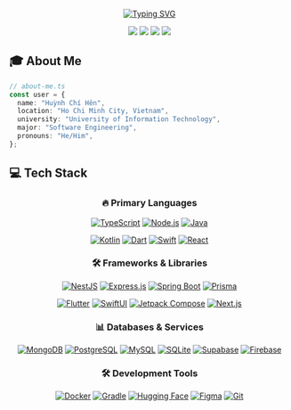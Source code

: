 
<div align="center">

[![Typing SVG](https://readme-typing-svg.herokuapp.com?font=Space+Mono&size=50&pause=800&color=FF5733F2&center=true&vCenter=true&width=800&lines=Hello%2C+World!;Xin+ch%C3%A0o%2C+Th%E1%BA%BF+gi%E1%BB%9Bi!;Bonjour%2C+le+monde!;%C2%A1Hola%2C+Mundo!;Hallo%2C+Welt!;%E3%81%93%E3%82%93%E3%81%AB%E3%81%A1%E3%81%AF%E3%80%81%E4%B8%96%E7%95%8C!;%EC%95%88%EB%85%95%2C+%EC%84%B8%EC%83%81!;%E4%BD%A0%E5%A5%BD%EF%BC%8C%E4%B8%96%E7%95%8C%EF%BC%81)](https://git.io/typing-svg)
  
[<img src="https://img.shields.io/badge/GitHub-100000?style=for-the-badge&logo=github&logoColor=white" />](https://github.com/LwkPhoenix)
[<img src="https://custom-icon-badges.demolab.com/badge/-Email-red?style=for-the-badge&logo=mail&logoColor=white"/>](mailto:Huynhchihen2005@gmail.com)
[<img src="https://custom-icon-badges.demolab.com/badge/-LinkedIn-0077B5?style=for-the-badge&logo=linkedin&logoColor=white"/>](https://www.linkedin.com/in/chihenhuynh/)
[<img src="https://custom-icon-badges.demolab.com/badge/-Facebook-1877F2?style=for-the-badge&logo=facebook&logoColor=white"/>](https://www.facebook.com/chihen.huynh)



</div>

## 🎓 About Me
```ts
// about-me.ts
const user = {
  name: "Huỳnh Chí Hên",
  location: "Ho Chi Minh City, Vietnam",
  university: "University of Information Technology",
  major: "Software Engineering",
  pronouns: "He/Him",
};
```


## 💻 Tech Stack
<div align="center">

### 🔥 Primary Languages
[![TypeScript](https://img.shields.io/badge/TypeScript-3178C6?style=for-the-badge&logo=typescript&logoColor=white&labelColor=3178C6)](https://www.typescriptlang.org/)
[![Node.js](https://img.shields.io/badge/Node.js-339933?style=for-the-badge&logo=node.js&logoColor=white&labelColor=339933)](https://nodejs.org/)
[![Java](https://img.shields.io/badge/java-%23ED8B00?style=for-the-badge&logo=openjdk&logoColor=white&labelColor=ED8B00)](https://www.java.com/)

[![Kotlin](https://img.shields.io/badge/Kotlin-0095D5?style=for-the-badge&logo=kotlin&logoColor=white&labelColor=0095D5)](https://developer.android.com/kotlin)
[![Dart](https://img.shields.io/badge/Dart-0175C2?style=for-the-badge&logo=dart&logoColor=white&labelColor=0175C2)](https://dart.dev)
[![Swift](https://img.shields.io/badge/Swift-FA7343?style=for-the-badge&logo=swift&logoColor=white&labelColor=FA7343)](https://developer.apple.com/swift/)
[![React](https://img.shields.io/badge/React-374151?style=for-the-badge&logo=react&logoColor=cyan&labelColor=374151)](https://reactjs.org/)



### 🛠️ Frameworks & Libraries
[![NestJS](https://img.shields.io/badge/NestJS-E0234E?style=for-the-badge&logo=nestjs&logoColor=white&labelColor=E0234E)](https://nestjs.com/)
[![Express.js](https://img.shields.io/badge/Express.js-000000?style=for-the-badge&logo=express&logoColor=white&labelColor=000000)](https://expressjs.com/)
[![Spring Boot](https://img.shields.io/badge/Spring%20Boot-6DB33F?style=for-the-badge&logo=springboot&logoColor=white&labelColor=6DB33F)](https://spring.io/projects/spring-boot)
[![Prisma](https://img.shields.io/badge/Prisma-2D3748?style=for-the-badge&logo=prisma&logoColor=white&labelColor=2D3748)](https://www.prisma.io/)

[![Flutter](https://img.shields.io/badge/Flutter-02569B?style=for-the-badge&logo=flutter&logoColor=white&labelColor=02569B)](https://flutter.dev)
[![SwiftUI](https://img.shields.io/badge/SwiftUI-FA7343?style=for-the-badge&logo=swift&logoColor=white&labelColor=FA7343)](https://developer.apple.com/swiftui/)
[![Jetpack Compose](https://img.shields.io/badge/Jetpack%20Compose-4285F4?style=for-the-badge&logo=android&logoColor=white&labelColor=4285F4)](https://developer.android.com/jetpack/compose)
[![Next.js](https://img.shields.io/badge/Next.js-000000?style=for-the-badge&logo=next.js&logoColor=white&labelColor=000000)](https://nextjs.org/)


### 📊 Databases & Services
[![MongoDB](https://img.shields.io/badge/MongoDB-47A248?style=for-the-badge&logo=mongodb&logoColor=white&labelColor=47A248)](https://www.mongodb.com/)
[![PostgreSQL](https://img.shields.io/badge/PostgreSQL-336791?style=for-the-badge&logo=postgresql&logoColor=white&labelColor=336791)](https://www.postgresql.org/)
[![MySQL](https://img.shields.io/badge/MySQL-4479A1?style=for-the-badge&logo=mysql&logoColor=white&labelColor=4479A1)](https://www.mysql.com/)
[![SQLite](https://img.shields.io/badge/SQLite-003B57?style=for-the-badge&logo=sqlite&logoColor=white&labelColor=003B57)](https://www.sqlite.org/)
[![Supabase](https://img.shields.io/badge/Supabase-3ECF8E?style=for-the-badge&logo=supabase&logoColor=white&labelColor=3ECF8E)](https://supabase.com/)
[![Firebase](https://img.shields.io/badge/Firebase-FFCA28?style=for-the-badge&logo=firebase&logoColor=black&labelColor=FFCA28)](https://firebase.google.com/)


### 🛠️ Development Tools

[![Docker](https://img.shields.io/badge/Docker-2496ED?style=for-the-badge&logo=docker&logoColor=white&labelColor=2496ED)](https://www.docker.com/)
[![Gradle](https://img.shields.io/badge/Gradle-02303A?style=for-the-badge&logo=Gradle&logoColor=white&labelColor=02303A)](https://gradle.org/)
[![Hugging Face](https://img.shields.io/badge/Hugging%20Face-FFCC00?style=for-the-badge&logo=huggingface&logoColor=black&labelColor=FFCC00)](https://huggingface.co/)
[![Figma](https://img.shields.io/badge/Figma-F24E1E?style=for-the-badge&logo=figma&logoColor=white&labelColor=F24E1E)](https://www.figma.com/)
[![Git](https://img.shields.io/badge/Git-F05032?style=for-the-badge&logo=git&logoColor=white&labelColor=F05032)](https://git-scm.com/)

</div>
